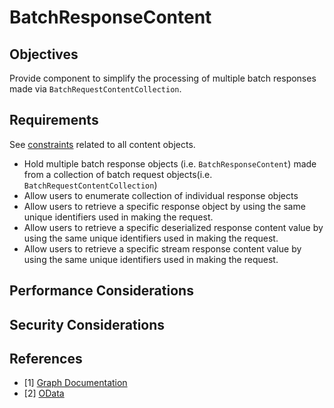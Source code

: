 # BatchResponseContent

## Objectives

Provide component to simplify the processing of multiple batch responses made via `BatchRequestContentCollection`.

## Requirements

See [constraints](ContentArchitecturalConstraints.md) related to all content objects.

- Hold multiple batch response objects (i.e. `BatchResponseContent`) made from a collection of batch request objects(i.e. `BatchRequestContentCollection`)
- Allow users to enumerate collection of individual response objects
- Allow users to retrieve a specific response object by using the same unique identifiers used in making the request.
- Allow users to retrieve a specific deserialized response content value by using the same unique identifiers used in making the request.
- Allow users to retrieve a specific stream response content value by using the same unique identifiers used in making the request.

## Performance Considerations

## Security Considerations

## References

- [1] [Graph Documentation]( https://developer.microsoft.com/en-us/graph/docs/concepts/json_batching)
- [2] [OData](https://www.oasis-open.org/committees/download.php/60365/odata-json-format-v4.01-wd02-2017-03-24.docx)
